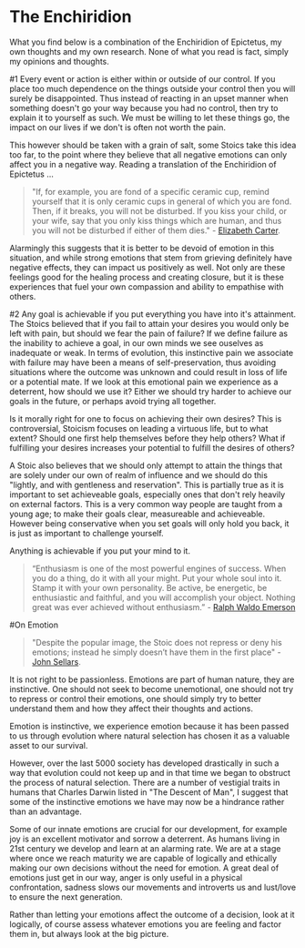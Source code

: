 # The Enchiridion

What you find below is a combination of the Enchiridion of Epictetus, my own thoughts and my own research. None of what you read is fact, simply my opinions and thoughts.


[Carter]: http://classics.mit.edu/Epictetus/epicench.html
[Sellars]: http://blogs.exeter.ac.uk/stoicismtoday/what-is-stoicism/
[Emerson]: http://en.wikipedia.org/wiki/Ralph_Waldo_Emerson

    

#1
Every event or action is either within or outside of our control. If you place too much dependence on the things outside your control then you will surely be disappointed. Thus instead of reacting in an upset manner when something doesn't go your way because you had no control, then try to explain it to yourself as such. We must be willing to let these things go, the impact on our lives if we don't is often not worth the pain.

This however should be taken with a grain of salt, some Stoics take this idea too far, to the point where they believe that all negative emotions can only affect you in a negative way. 
Reading a translation of the Enchiridion of Epictetus ...

>"If, for example, you are fond of a specific ceramic cup, remind yourself that it is only ceramic cups in general of which you are fond. Then, if it breaks, you will not be disturbed. If you kiss your child, or your wife, say that you only kiss things which are human, and thus you will not be disturbed if either of them dies." - [Elizabeth Carter][Carter].

Alarmingly this suggests that it is better to be devoid of emotion in this situation, and while strong emotions that stem from grieving definitely have negative effects, they can impact us positively as well. Not only are these feelings good for the healing process and creating closure, but it is these experiences that fuel your own compassion and ability to empathise with others.

#2 
Any goal is achievable if you put everything you have into it's attainment. The Stoics believed that if you fail to attain your desires you would only be left with pain, but should we fear the pain of failure? If we define failure as the inability to achieve a goal, in our own minds we see ouselves as inadequate or weak. In terms of evolution, this instinctive pain we associate with failure may have been a means of self-preservation, thus avoiding situations where the outcome was unknown and could result in loss of life or a potential mate. If we look at this emotional pain we experience as a deterrent, how should we use it? Either we should try harder to achieve our goals in the future, or perhaps avoid trying all together.

Is it morally right for one to focus on achieving their own desires? This is controversial, Stoicism focuses on leading a virtuous life, but to what extent? Should one first help themselves before they help others? What if fulfilling your desires increases your potential to fulfill the desires of others? 

A Stoic also believes that we should only attempt to attain the things that are solely under our own of realm of influence and we should do this "lightly, and with gentleness and reservation". This is partially true as it is important to set achieveable goals, especially ones that don't rely heavily on external factors. This is a very common way people are taught from a young age; to make their goals clear, measureable and achieveable. However being conservative when you set goals will only hold you back, it is just as important to challenge yourself.

Anything is achievable if you put your mind to it.

>“Enthusiasm is one of the most powerful engines of success. When you do a thing, do it with all your might. Put your whole soul into it. Stamp it with your own personality. Be active, be energetic, be enthusiastic and faithful, and you will accomplish your object. Nothing great was ever achieved without enthusiasm.” - [Ralph Waldo Emerson][Emerson]

#On Emotion
>"Despite the popular image, the Stoic does not repress or deny his emotions; instead he simply doesn’t have them in the first place" - [John Sellars][Sellars].

It is not right to be passionless. Emotions are part of human nature, they are instinctive. One should not seek to become unemotional, one should not try to repress or control their emotions, one should simply try to better understand them and how they affect their thoughts and actions.

Emotion is instinctive, we experience emotion because it has been passed to us through evolution where natural selection has chosen it as a valuable asset to our survival.

However, over the last 5000 society has developed drastically in such a way that evolution could not keep up and in that time we began to obstruct the process of natural selection. There are a number of vestigial traits in humans that Charles Darwin listed in "The Descent of Man", I suggest that some of the instinctive emotions we have may now be a hindrance rather than an advantage.

Some of our innate emotions are crucial for our development, for example joy is an excellent motivator and sorrow a deterrent. As humans living in 21st century we develop and learn at an alarming rate. We are at a stage where once we reach maturity we are capable of logically and ethically making our own decisions without the need for emotion. A great deal of emotions just get in our way, anger is only useful in a physical confrontation, sadness slows our movements and introverts us and lust/love to ensure the next generation.

Rather than letting your emotions affect the outcome of a decision, look at it logically, of course assess whatever emotions you are feeling and factor them in, but always look at the big picture. 

